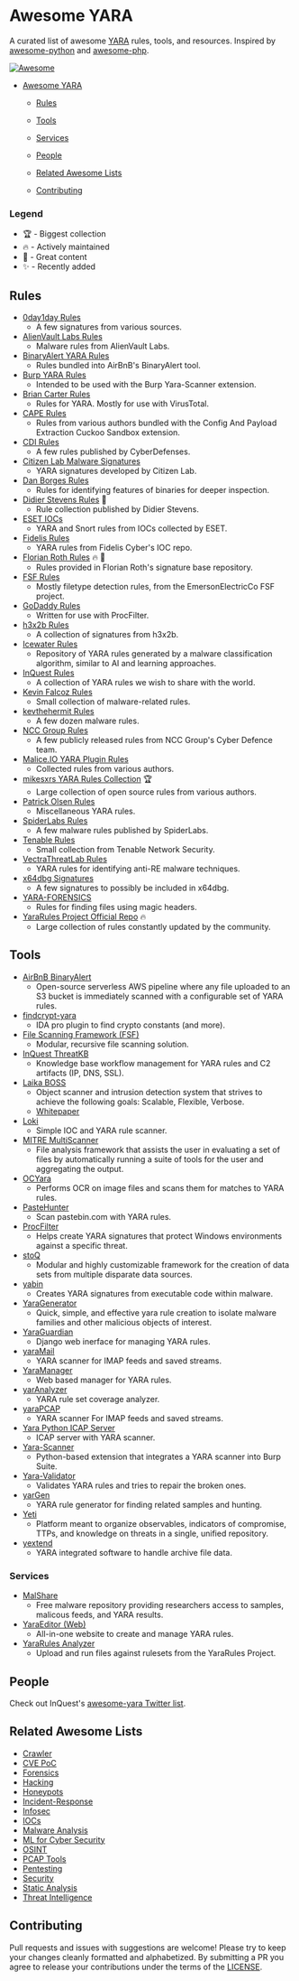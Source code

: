 # Awesome YARA

A curated list of awesome [YARA](https://virustotal.github.io/yara/) rules, tools,
and resources. Inspired by [awesome-python](https://github.com/vinta/awesome-python)
and [awesome-php](https://github.com/ziadoz/awesome-php).


[![Awesome](https://cdn.rawgit.com/sindresorhus/awesome/d7305f38d29fed78fa85652e3a63e154dd8e8829/media/badge.svg)](https://github.com/sindresorhus/awesome)

- [Awesome YARA](#awesome-yara)
   
    - [Rules](#rules)
   
    - [Tools](#tools)
       
    - [Services](#services)
   
    - [People](#people)
   
    - [Related Awesome Lists](#related-awesome-lists)
   
    - [Contributing](#contributing)

### Legend

* :trophy: - Biggest collection
* :fire: - Actively maintained
* :gem: - Great content
* :sparkles: - Recently added

## Rules

* [0day1day Rules](https://github.com/0day1day/yarasigs)
    - A few signatures from various sources.
* [AlienVault Labs Rules](https://github.com/jaimeblasco/AlienvaultLabs/tree/master/malware_analysis)
    - Malware rules from AlienVault Labs.
* [BinaryAlert YARA Rules](https://github.com/airbnb/binaryalert/tree/master/rules)
    - Rules bundled into AirBnB's BinaryAlert tool.
* [Burp YARA Rules](https://github.com/codewatchorg/Burp-Yara-Rules)
    - Intended to be used with the Burp Yara-Scanner extension.
* [Brian Carter Rules](https://github.com/carterb/yararules)
    - Rules for YARA. Mostly for use with VirusTotal.
* [CAPE Rules](https://github.com/ctxis/CAPE/tree/master/data/yara/CAPE)
    - Rules from various authors bundled with the Config And Payload Extraction Cuckoo Sandbox extension.
* [CDI Rules](https://github.com/CyberDefenses/CDI_yara)
    - A few rules published by CyberDefenses.
* [Citizen Lab Malware Signatures](https://github.com/citizenlab/malware-signatures)
    - YARA signatures developed by Citizen Lab.
* [Dan Borges Rules](https://github.com/ahhh/YARA)
    - Rules for identifying features of binaries for deeper inspection.
* [Didier Stevens Rules](https://github.com/DidierStevens/DidierStevensSuite) :gem:
    - Rule collection published by Didier Stevens.
* [ESET IOCs](https://github.com/eset/malware-ioc/)
    - YARA and Snort rules from IOCs collected by ESET.
* [Fidelis Rules](https://github.com/fideliscyber/indicators/tree/master/yararules)
    - YARA rules from Fidelis Cyber's IOC repo.
* [Florian Roth Rules](https://github.com/Neo23x0/signature-base/tree/master/yara) :fire: :gem:
    - Rules provided in Florian Roth's signature base repository.
* [FSF Rules](https://github.com/EmersonElectricCo/fsf/tree/master/fsf-server/yara)
    - Mostly filetype detection rules, from the EmersonElectricCo FSF project.
* [GoDaddy Rules](https://github.com/godaddy/yara-rules)
    - Written for use with ProcFilter.
* [h3x2b Rules](https://github.com/h3x2b/yara-rules)
    - A collection of signatures from h3x2b.
* [Icewater Rules](https://github.com/SupportIntelligence/Icewater)
    - Repository of YARA rules generated by a malware classification algorithm, similar to AI and learning approaches.
* [InQuest Rules](https://github.com/InQuest/yara-rules)
    - A collection of YARA rules we wish to share with the world.
* [Kevin Falcoz Rules](https://github.com/0pc0deFR/YaraRules)
    - Small collection of malware-related rules.
* [kevthehermit Rules](https://github.com/kevthehermit/YaraRules)
    - A few dozen malware rules.
* [NCC Group Rules](https://github.com/nccgroup/Cyber-Defence/tree/master/Signatures/yara)
    - A few publicly released rules from NCC Group's Cyber Defence team.
* [Malice.IO YARA Plugin Rules](https://github.com/malice-plugins/yara/tree/master/rules)
    - Collected rules from various authors.
* [mikesxrs YARA Rules Collection](https://github.com/mikesxrs/Open-Source-YARA-rules) :trophy:
    - Large collection of open source rules from various authors.
* [Patrick Olsen Rules](https://github.com/sysforensics/YaraRules)
    - Miscellaneous YARA rules.
* [SpiderLabs Rules](https://github.com/SpiderLabs/malware-analysis/tree/master/Yara)
    - A few malware rules published by SpiderLabs.
* [Tenable Rules](https://github.com/tenable/yara-rules)
    - Small collection from Tenable Network Security.
* [VectraThreatLab Rules](https://github.com/VectraThreatLab/reyara)
    - YARA rules for identifying anti-RE malware techniques.
* [x64dbg Signatures](https://github.com/x64dbg/yarasigs)
    - A few signatures to possibly be included in x64dbg.
* [YARA-FORENSICS](https://github.com/Xumeiquer/yara-forensics)
    - Rules for finding files using magic headers.
* [YaraRules Project Official Repo](https://github.com/Yara-Rules/rules) :fire:
    - Large collection of rules constantly updated by the community.

## Tools

* [AirBnB BinaryAlert](https://github.com/airbnb/binaryalert)
    - Open-source serverless AWS pipeline where any file uploaded to an S3 bucket is immediately scanned with a configurable set of YARA rules.
* [findcrypt-yara](https://github.com/polymorf/findcrypt-yara)
    - IDA pro plugin to find crypto constants (and more).
* [File Scanning Framework (FSF)](https://github.com/EmersonElectricCo/fsf)
    - Modular, recursive file scanning solution.
* [InQuest ThreatKB](https://github.com/InQuest/ThreatKB)
    - Knowledge base workflow management for YARA rules and C2 artifacts (IP, DNS, SSL).
* [Laika BOSS](https://github.com/lmco/laikaboss)
    - Object scanner and intrusion detection system that strives to achieve the following goals: Scalable, Flexible, Verbose.
    - [Whitepaper](http://lockheedmartin.com/content/dam/lockheed/data/isgs/documents/LaikaBOSS%20Whitepaper.pdf)
* [Loki](https://github.com/Neo23x0/Loki)
    - Simple IOC and YARA rule scanner.
* [MITRE MultiScanner](https://github.com/mitre/multiscanner)
    - File analysis framework that assists the user in evaluating a set of files by automatically running a suite of tools for the user and aggregating the output.
* [OCYara](https://github.com/bandrel/OCyara)
    - Performs OCR on image files and scans them for matches to YARA rules.
* [PasteHunter](https://github.com/kevthehermit/PasteHunter)
    - Scan pastebin.com with YARA rules.
* [ProcFilter](https://github.com/godaddy/procfilter)
    - Helps create YARA signatures that protect Windows environments against a specific threat.
* [stoQ](https://github.com/PUNCH-Cyber/stoq)
    - Modular and highly customizable framework for the creation of data sets from multiple disparate data sources.
* [yabin](https://github.com/AlienVault-OTX/yabin)
    - Creates YARA signatures from executable code within malware.
* [YaraGenerator](https://github.com/Xen0ph0n/YaraGenerator)
    - Quick, simple, and effective yara rule creation to isolate malware families and other malicious objects of interest.
* [YaraGuardian](https://github.com/PUNCH-Cyber/YaraGuardian)
    - Django web inerface for managing YARA rules.
* [yaraMail](https://github.com/kevthehermit/yaraMail)
    - YARA scanner for IMAP feeds and saved streams.
* [YaraManager](https://github.com/kevthehermit/YaraManager)
    - Web based manager for YARA rules.
* [yarAnalyzer](https://github.com/Neo23x0/yarAnalyzer)
    - YARA rule set coverage analyzer.
* [yaraPCAP](https://github.com/kevthehermit/YaraPcap)
    - YARA scanner For IMAP feeds and saved streams.
* [Yara Python ICAP Server](https://github.com/RamadhanAmizudin/python-icap-yara)
    - ICAP server with YARA scanner.
* [Yara-Scanner](https://github.com/PolitoInc/Yara-Scanner)
    - Python-based extension that integrates a YARA scanner into Burp Suite.
* [Yara-Validator](https://github.com/CIRCL/yara-validator)
    - Validates YARA rules and tries to repair the broken ones.
* [yarGen](https://github.com/Neo23x0/yarGen)
    - YARA rule generator for finding related samples and hunting.
* [Yeti](https://github.com/yeti-platform/yeti)
    - Platform meant to organize observables, indicators of compromise, TTPs, and knowledge on threats in a single, unified repository.
* [yextend](https://github.com/BayshoreNetworks/yextend)
    - YARA integrated software to handle archive file data.

### Services

* [MalShare](https://malshare.com/)
    - Free malware repository providing researchers access to samples, malicous feeds, and YARA results.
* [YaraEditor (Web)](https://www.adlice.com/download/yaraeditorweb/)
    - All-in-one website to create and manage YARA rules.
* [YaraRules Analyzer](https://analysis.yararules.com/)
    - Upload and run files against rulesets from the YaraRules Project.

## People

Check out InQuest's [awesome-yara Twitter list](https://twitter.com/InQuest/lists/awesome-yara).

## Related Awesome Lists

* [Crawler](https://github.com/BruceDone/awesome-crawler)
* [CVE PoC](https://github.com/qazbnm456/awesome-cve-poc)
* [Forensics](https://github.com/Cugu/awesome-forensics)
* [Hacking](https://github.com/carpedm20/awesome-hacking)
* [Honeypots](https://github.com/paralax/awesome-honeypots)
* [Incident-Response](https://github.com/meirwah/awesome-incident-response)
* [Infosec](https://github.com/onlurking/awesome-infosec)
* [IOCs](https://github.com/sroberts/awesome-iocs)
* [Malware Analysis](https://github.com/rshipp/awesome-malware-analysis)
* [ML for Cyber Security](https://github.com/jivoi/awesome-ml-for-cybersecurity)
* [OSINT](https://github.com/jivoi/awesome-osint)
* [PCAP Tools](https://github.com/caesar0301/awesome-pcaptools)
* [Pentesting](https://github.com/enaqx/awesome-pentest)
* [Security](https://github.com/sbilly/awesome-security)
* [Static Analysis](https://github.com/mre/awesome-static-analysis)
* [Threat Intelligence](https://github.com/hslatman/awesome-threat-intelligence)

## Contributing

Pull requests and issues with suggestions are welcome! Please try to keep your changes
cleanly formatted and alphabetized. By submitting a PR you agree to release your
contributions under the terms of the [LICENSE](LICENSE).
